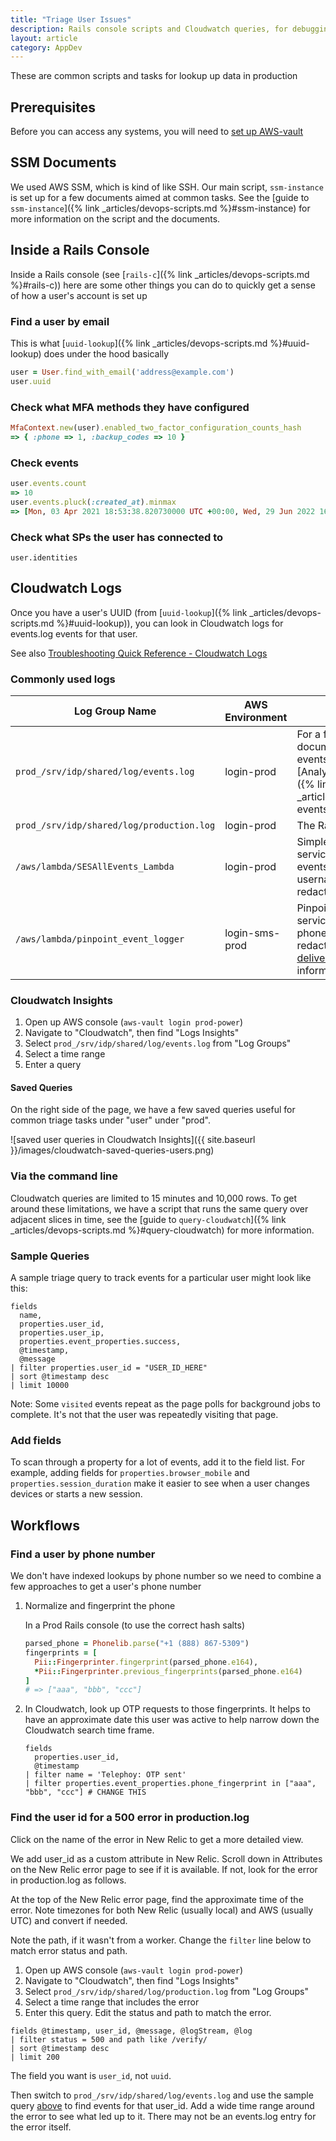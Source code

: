 ```yaml
---
title: "Triage User Issues"
description: Rails console scripts and Cloudwatch queries, for debugging the IdP
layout: article
category: AppDev
---
```


These are common scripts and tasks for lookup up data in production

## Prerequisites

Before you can access any systems, you will need to [set up AWS-vault](https://gitlab.login.gov/lg/identity-devops/-/wikis/Setting-Up-AWS-Vault)


## SSM Documents

We used AWS SSM, which is kind of like SSH. Our main script, `ssm-instance` is set up for a few documents aimed at common tasks. See the [guide to `ssm-instance`]({% link _articles/devops-scripts.md %}#ssm-instance) for more information
on the script and the documents.

## Inside a Rails Console

Inside a Rails console (see [`rails-c`]({% link _articles/devops-scripts.md %}#rails-c)) here are some other things you can do to quickly get a sense of how a user's account is set up

### Find a user by email

This is what [`uuid-lookup`]({% link _articles/devops-scripts.md %}#uuid-lookup) does under the hood basically

```ruby
user = User.find_with_email('address@example.com')
user.uuid
```

### Check what MFA methods they have configured

```ruby
MfaContext.new(user).enabled_two_factor_configuration_counts_hash
=> { :phone => 1, :backup_codes => 10 }
```

### Check events

```ruby
user.events.count
=> 10
user.events.pluck(:created_at).minmax
=> [Mon, 03 Apr 2021 18:53:38.820730000 UTC +00:00, Wed, 29 Jun 2022 16:47:46.275708000 UTC +00:00]
```

### Check what SPs the user has connected to

```
user.identities
```

## Cloudwatch Logs

Once you have a user's UUID (from [`uuid-lookup`]({% link _articles/devops-scripts.md %}#uuid-lookup)), you can look in Cloudwatch logs for
events.log events for that user.

See also [Troubleshooting Quick Reference - Cloudwatch Logs](https://gitlab.login.gov/lg/identity-devops/-/wikis/Troubleshooting-Quick-Reference#cloudwatch-logs)

### Commonly used logs

| Log Group Name | AWS Environment | Notes|
|----------------|-----------------|------|
| `prod_/srv/idp/shared/log/events.log`     | login-prod      | For a full list of documented events, see [Analytics Events]({% link _articles/analytics-events.md %}) |
| `prod_/srv/idp/shared/log/production.log` | login-prod      | The Rails log |
| `/aws/lambda/SESAllEvents_Lambda` | login-prod | Simple Email service (SES) events with usernames redacted.|
| `/aws/lambda/pinpoint_event_logger` | login-sms-prod | Pinpoint (SMS) service events with phone numbers redacted. See [SMS delivery](https://gitlab.login.gov/lg/identity-devops/-/wikis/Runbook:-Pinpoint-SMS-and-Voice#sms-delivery) for more information.|

### Cloudwatch Insights

1. Open up AWS console (`aws-vault login prod-power`)
2. Navigate to "Cloudwatch", then find "Logs Insights"
3. Select `prod_/srv/idp/shared/log/events.log` from "Log Groups"
4. Select a time range
5. Enter a query

#### Saved Queries

On the right side of the page, we have a few saved queries useful for common triage tasks under "user" under "prod".

![saved user queries in Cloudwatch Insights]({{ site.baseurl }}/images/cloudwatch-saved-queries-users.png)

### Via the command line

Cloudwatch queries are limited to 15 minutes and 10,000 rows. To get around these limitations,
we have a script that runs the same query over adjacent slices in time, see the
[guide to `query-cloudwatch`]({% link _articles/devops-scripts.md %}#query-cloudwatch) for more
information.

### Sample Queries

A sample triage query to track events for a particular user might look like this:

```cloudwatch
fields
  name,
  properties.user_id,
  properties.user_ip,
  properties.event_properties.success,
  @timestamp,
  @message
| filter properties.user_id = "USER_ID_HERE"
| sort @timestamp desc
| limit 10000
```
Note: Some `visited` events repeat as the page polls for background jobs to complete. It's not that the user was repeatedly visiting that page.

### Add fields

To scan through a property for a lot of events, add it to the field list.
For example, adding fields for `properties.browser_mobile` and
`properties.session_duration` make it easier to see when a user changes
devices or starts a new session.

## Workflows

### Find a user by phone number

We don't have indexed lookups by phone number so we need to combine a few approaches to get a user's phone number

1. Normalize and fingerprint the phone

    In a Prod Rails console (to use the correct hash salts)

    ```ruby
    parsed_phone = Phonelib.parse("+1 (888) 867-5309")
    fingerprints = [
      Pii::Fingerprinter.fingerprint(parsed_phone.e164),
      *Pii::Fingerprinter.previous_fingerprints(parsed_phone.e164)
    ]
    # => ["aaa", "bbb", "ccc"]
    ```

2. In Cloudwatch, look up OTP requests to those fingerprints. It helps to have an approximate date
   this user was active to help narrow down the Cloudwatch search time frame.

   ```cloudwatch
   fields
     properties.user_id,
     @timestamp
   | filter name = 'Telephoy: OTP sent'
   | filter properties.event_properties.phone_fingerprint in ["aaa", "bbb", "ccc"] # CHANGE THIS
   ```

### Find the user id for a 500 error in production.log

Click on the name of the error in New Relic to get a more detailed view.

We add user_id as a custom attribute in New Relic. Scroll down in Attributes on the New Relic error page to see if it is available. If not, look for the error in production.log as follows.

At the top of the New Relic error page, find the approximate time of the error. Note timezones for both New Relic (usually local) and AWS (usually UTC) and convert if needed.

Note the path, if it wasn't from a worker. Change the `filter` line below to match error status and path.

1. Open up AWS console (`aws-vault login prod-power`)
2. Navigate to "Cloudwatch", then find "Logs Insights"
3. Select `prod_/srv/idp/shared/log/production.log` from "Log Groups"
4. Select a time range that includes the error
5. Enter this query. Edit the status and path to match the error.
```cloudwatch
fields @timestamp, user_id, @message, @logStream, @log
| filter status = 500 and path like /verify/
| sort @timestamp desc
| limit 200
```
The field you want is `user_id`, not `uuid`.

Then switch to `prod_/srv/idp/shared/log/events.log` and use the sample query
[above](#sample-queries) to find events for that user_id. Add a wide time range around
the error to see what led up to it. There may not be an events.log entry for the error itself.
